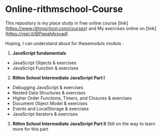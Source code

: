 # Online-rithmschool-Course
This repository is my place study in free online course [link] (https://www.rithmschool.com/courses)
and My exercises online on [link] (https://repl.it/@PapahArsyad)
 
Hoping, I can understand about for thesemoduls moduls : 

1. **JavaScript fundamentals** 
* JavaScript Objects & exercises
* JavaScript Function & exercises
2. **Rithm School Intermediate JavaScript Part I**
* Debugging JavaScript & exercises
* Nested Data Structures & exercises
* Higher Order Functions, Timers, and Closures & exercises
* Document Object Model & exercises
* Events and LocalStorage & exercises
* JavaScript Iterators & exercises
3. **Rithm School Intermediate JavaScript Part II**
Still on the way to learn more for this part
